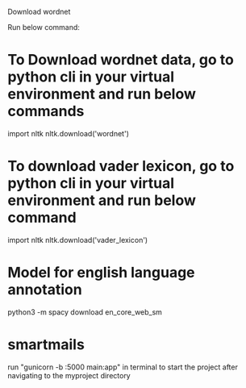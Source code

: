 Download wordnet

Run below command:
# To Download wordnet data, go to python cli in your virtual environment and run below commands
 import nltk
 nltk.download('wordnet')

# To download vader lexicon, go to python cli in your virtual environment and run below command
  import nltk
  nltk.download('vader_lexicon')

# Model for english language annotation
python3 -m spacy download en_core_web_sm

# smartmails
run "gunicorn -b :5000 main:app" in terminal to start the project after navigating to the myproject directory
